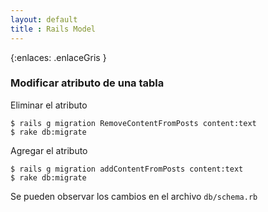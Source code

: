 ```yaml
--- 
layout: default
title : Rails Model
---
```

{:enlaces: .enlaceGris }  

### Modificar atributo de una tabla

Eliminar el atributo 

	$ rails g migration RemoveContentFromPosts content:text
	$ rake db:migrate

Agregar el atributo 

	$ rails g migration addContentFromPosts content:text
	$ rake db:migrate

Se pueden observar los cambios en el archivo `db/schema.rb`
